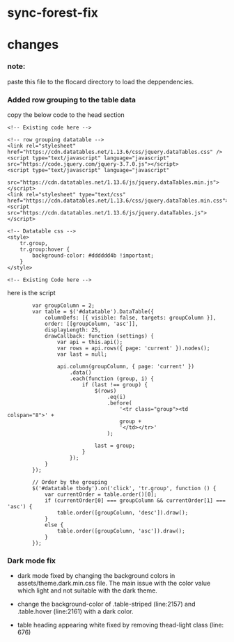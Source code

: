 # sync-forest-fix
# changes

<h3>note:</h3>
paste this file to the flocard directory to load the deppendencies.
<h3>Added row grouping to the table data</h3>

copy the below code to the head section

<head>

    <!-- Existing code here -->

    <!-- row grouping datatable -->
    <link rel="stylesheet" href="https://cdn.datatables.net/1.13.6/css/jquery.dataTables.css" />
    <script type="text/javascript" language="javascript" src="https://code.jquery.com/jquery-3.7.0.js"></script>
    <script type="text/javascript" language="javascript"
        src="https://cdn.datatables.net/1.13.6/js/jquery.dataTables.min.js"></script>
    <link rel="stylesheet" type="text/css" href="https://cdn.datatables.net/1.13.6/css/jquery.dataTables.min.css">
    <script src="https://cdn.datatables.net/1.13.6/js/jquery.dataTables.js"></script>

    <!-- Datatable css -->
    <style>
        tr.group,
        tr.group:hover {
            background-color: #dddddd4b !important;
        }
    </style>

    <!-- Existing Code here -->

</head>

here is the script 


            var groupColumn = 2;
            var table = $('#datatable').DataTable({
                columnDefs: [{ visible: false, targets: groupColumn }],
                order: [[groupColumn, 'asc']],
                displayLength: 25,
                drawCallback: function (settings) {
                    var api = this.api();
                    var rows = api.rows({ page: 'current' }).nodes();
                    var last = null;

                    api.column(groupColumn, { page: 'current' })
                        .data()
                        .each(function (group, i) {
                            if (last !== group) {
                                $(rows)
                                    .eq(i)
                                    .before(
                                        '<tr class="group"><td colspan="8">' +
                                        group +
                                        '</td></tr>'
                                    );

                                last = group;
                            }
                        });
                }
            });

            // Order by the grouping
            $('#datatable tbody').on('click', 'tr.group', function () {
                var currentOrder = table.order()[0];
                if (currentOrder[0] === groupColumn && currentOrder[1] === 'asc') {
                    table.order([groupColumn, 'desc']).draw();
                }
                else {
                    table.order([groupColumn, 'asc']).draw();
                }
            });

<h3>Dark mode fix</h3>

* dark mode fixed by changing the background colors in assets/theme.dark.min.css file. The main issue with the color value which light and not suitable with the dark theme.

* change the background-color of .table-striped (line:2157) and .table.hover (line:2161) with a dark color.

* table heading appearing white fixed by removing thead-light class (line: 676)
